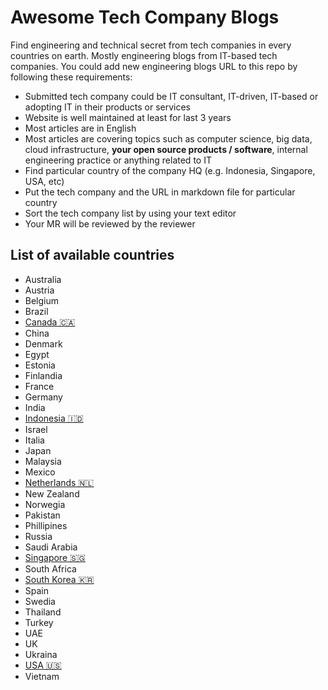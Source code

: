 # Awesome Tech Company Blogs

Find engineering and technical secret from tech companies in every countries on earth. Mostly engineering blogs from IT-based tech companies. You could add new engineering blogs URL to this repo by following these requirements:

* Submitted tech company could be IT consultant, IT-driven, IT-based or adopting IT in their products or services
* Website is well maintained at least for last 3 years
* Most articles are in English
* Most articles are covering topics such as computer science, big data, cloud infrastructure, **your open source products / software**, internal engineering practice or anything related to IT
* Find particular country of the company HQ (e.g. Indonesia, Singapore, USA, etc)
* Put the tech company and the URL in markdown file for particular country
* Sort the tech company list by using your text editor
* Your MR will be reviewed by the reviewer

## List of available countries

* Australia
* Austria
* Belgium
* Brazil
* [Canada 🇨🇦](dir/canada.md)
* China
* Denmark
* Egypt
* Estonia
* Finlandia
* France
* Germany
* India
* [Indonesia 🇮🇩](dir/indonesia.md)
* Israel
* Italia
* Japan
* Malaysia
* Mexico
* [Netherlands 🇳🇱](dir/netherlands.md)
* New Zealand
* Norwegia
* Pakistan
* Phillipines
* Russia
* Saudi Arabia
* [Singapore 🇸🇬](dir/singapore.md)
* South Africa
* [South Korea 🇰🇷](dir/south-korea.md)
* Spain
* Swedia
* Thailand
* Turkey
* UAE
* UK
* Ukraina
* [USA 🇺🇸](dir/usa.md)
* Vietnam